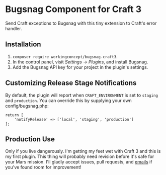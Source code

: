 # Bugsnag Component for Craft 3

Send Craft exceptions to Bugsnag with this tiny extension to Craft's error handler.

## Installation

1. `composer require workingconcept/bugsnag-craft3`.
2. In the control panel, visit _Settings_ → _Plugins_, and install Bugsnag.
3. Add the Bugsnag API key for your project in the plugin's settings.

## Customizing Release Stage Notifications

By default, the plugin will report when `CRAFT_ENVIRONMENT` is set to `staging` and `production`. You can override this by supplying your own config/bugsnag.php:

```
return [
    'notifyRelease' => ['local', 'staging', 'production']
];
```

## Production Use

Only if you live dangerously. I'm getting my feet wet with Craft 3 and this is my first plugin. This thing will probably need revision before it's safe for your Mars mission. I'll gladly accept issues, pull requests, and [emails](mailto:hello@workingconcept.com) if you've found room for improvement!